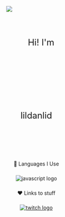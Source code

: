 <div align="center" style="display: flex; align-items: center; justify-content: center;">
  <div style="text-align: center;">
    <img height="200" src="https://i.imgur.com/9iQ3n8k.png" style="float: left; margin-right: 10px;" />
    <p style="margin: 0; font-size: 24px; line-height: 200px;">Hi! I'm lildanlid</p>
  </div>
</div>

###

<p align="center">🚀 Languages I Use</p>

###

<div align="center">
  <img src="https://cdn.jsdelivr.net/gh/devicons/devicon/icons/javascript/javascript-original.svg" height="40" alt="javascript logo"  />
</div>

###

<p align="center">❤️ Links to stuff</p>

###

<div align="center">
  <a href="https://www.twitch.tv/lildanlid" target="_blank">
    <img src="https://raw.githubusercontent.com/maurodesouza/profile-readme-generator/master/src/assets/icons/social/twitch/default.svg" width="52" height="40" alt="twitch logo"  />
  </a>
  <a href="https://

<img src="https://raw.githubusercontent.com/lildanlid/lildanlid/output/snake.svg" alt="Snake animation" />
